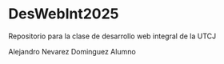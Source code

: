 # DesWebInt2025
Repositorio para la clase de desarrollo web integral de la UTCJ

Alejandro Nevarez Dominguez Alumno